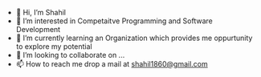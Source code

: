 - 👋 Hi, I’m Shahil
- 👀 I’m interested in Competaitve Programming and Software Development
- 🌱 I’m currently learning an Organization which provides me oppurtunity to explore my potential
- 💞️ I’m looking to collaborate on ...
- 📫 How to reach me drop a mail at shahil1860@gmail.com

<!---
shahil1860/shahil1860 is a ✨ special ✨ repository because its `README.md` (this file) appears on your GitHub profile.
You can click the Preview link to take a look at your changes.
--->
